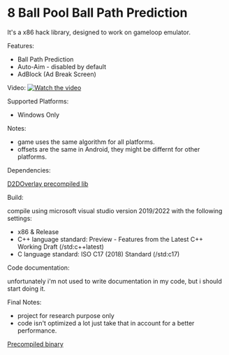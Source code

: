 # 8 Ball Pool Ball Path Prediction
It's a x86 hack library, designed to work on gameloop emulator.

Features:
- Ball Path Prediction
- Auto-Aim - disabled by default
- AdBlock (Ad Break Screen)

Video: [![Watch the video](https://img.youtube.com/vi/7-cKs1hOfdE/maxresdefault.jpg)](https://youtu.be/7-cKs1hOfdE)

Supported Platforms:

- Windows Only

Notes:
- game uses the same algorithm for all platforms.
- offsets are the same in Android, they might be differnt for other platforms.

Dependencies:

[D2DOverlay precompiled lib](https://github.com/coltonon/D2DOverlay)

Build:

compile using microsoft visual studio version 2019/2022 with the following settings:

- x86 & Release
- C++ language standard: Preview - Features from the Latest C++ Working Draft (/std:c++latest)
- C language standard: ISO C17 (2018) Standard (/std:c17)

Code documentation:

unfortunately i'm not used to write documentation in my code, but i should start doing it.   

Final Notes:

- project for research purpose only
- code isn't optimized a lot just take that in account for a better performance.


[Precompiled binary](https://github.com/Alaa-Qa/8-Ball-Pool-Ball-Path-Prediction/releases) 